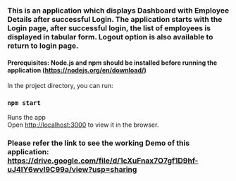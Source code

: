 ### This is an application which displays Dashboard with Employee Details after successful Login. The application starts with the Login page, after successful login, the list of employees is displayed in tabular form. Logout option is also available to return to login page.

#### Prerequisites: Node.js and npm should be installed before running the application (https://nodejs.org/en/download/)

In the project directory, you can run: 

### `npm start`

Runs the app</br>
Open [http://localhost:3000](http://localhost:3000) to view it in the browser.

### Please refer the link to see the working Demo of this application: https://drive.google.com/file/d/1cXuFnax7O7gf1D9hf-uJ4IY6wvl9C99a/view?usp=sharing 


